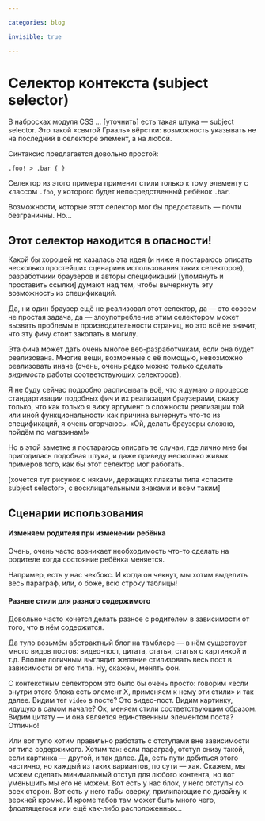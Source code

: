```yaml
---

categories: blog

invisible: true

---
```


# Селектор контекста (subject selector)

В набросках модуля CSS … [уточнить] есть такая штука — subject selector. Это такой «святой Грааль» вёрстки: возможность указывать не на последний в селекторе элемент, а на любой.

Синтаксис предлагается довольно простой:

    .foo! > .bar { }

Селектор из этого примера применит стили только к тому элементу с классом `.foo`, у которого будет непосредственный ребёнок `.bar`.

Возможности, которые этот селектор мог бы предоставить — почти безграничны. Но…

## Этот селектор находится в опасности!

Какой бы хорошей не казалась эта идея (и ниже я постараюсь описать несколько простейших сценариев использования таких селекторов), разработчики браузеров и авторы спецификаций [упомянуть и проставить ссылки] думают над тем, чтобы вычеркнуть эту возможность из спецификаций.

Да, ни один браузер ещё не реализовал этот селектор, да — это совсем не простая задача, да — злоупотребление этим селектором может вызвать проблемы в производительности страниц, но это всё не значит, что эту фичу стоит закопать в могилу.

Эта фича может дать очень многое веб-разработчикам, если она будет реализована. Многие вещи, возможные с её помощью, невозможно реализовать иначе (очень, очень редко можно только сделать *видимость* работы соответствующих селекторов).

Я не буду сейчас подробно расписывать всё, что я думаю о процессе стандартизации подобных фич и их реализации браузерами, скажу только, что как только я вижу аргумент о сложности реализации той или иной функциональности как причина вычернуть что-то из спецификаций, я очень огорчаюсь. «Ой, делать браузеры сложно, пойдём по магазинам!»

Но в этой заметке я постараюсь описать те случаи, где лично мне бы пригодилась подобная штука, и даже приведу несколько живых примеров того, как бы этот селектор мог работать.

[хочется тут рисунок с няками, держащих плакаты типа «спасите subject selector», с восклицательными знаками и всем таким]

## Сценарии использования

#### Изменяем родителя при изменении ребёнка

Очень, очень часто возникает необходимость что-то сделать на родителе когда состояние ребёнка меняется.

Например, есть у нас чекбокс. И когда он чекнут, мы хотим выделить весь параграф, или, о боже, всю строку таблицы!

#### Разные стили для разного содержимого

Довольно часто хочется делать разное с родителем в зависимости от того, что в нём содержится.

Да тупо возьмём абстрактный блог на тамблере — в нём существует много видов постов: видео-пост, цитата, статья, статья с картинкой и т.д. Вполне логичным выглядит желание стилизовать весь пост в зависимости от его типа. Ну, скажем, менять фон.

С контекстным селектором это было бы очень просто: говорим «если внутри этого блока есть элемент X, применяем к нему эти стили» и так далее. Видим тег `video` в посте? Это видео-пост. Видим картинку, идущую в самом начале? Ок, меняем стили соответствующим образом. Видим цитату — и она является единственным элементом поста? Отлично!

Или вот тупо хотим правильно работать с отступами вне зависимости от типа содержимого. Хотим так: если параграф, отступ снизу такой, если картинка — другой, и так далее. Да, есть пути добиться этого частично, но каждый из таких вариантов, по сути — хак. Скажем, мы можем сделать минимальный отступ для любого контента, но вот уменьшить мы его не можем. Вот есть у нас блок, у него отступы со всех сторон. Вот есть у него табы сверху, прилипающие по дизайну к верхней кромке. И кроме табов там может быть много чего, флоатящегося или ещё как-либо расположенных…

#### 